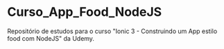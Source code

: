 # Curso_App_Food_NodeJS
Repositório de estudos para o curso "Ionic 3 - Construindo um App estilo food com NodeJS" da Udemy.
